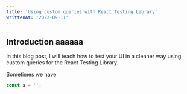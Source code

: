```yaml
---
title: 'Using custom queries with React Testing Library'
writtenAt: '2022-09-11'
---
```


<!-- # Writing clean tests using custom queries for React Testing Library -->

## Introduction aaaaaa

In this blog post, I will teach how to test your UI in a cleaner way using custom queries for the React Testing Library.

Sometimes we have

```ts lines=1
const a = '';
```

